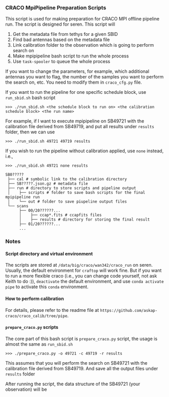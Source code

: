 ### CRACO MpiPipeline Preparation Scripts

This script is used for making preparation for CRACO MPI offline pipeline run. The script is designed for seren. 
This script will
1. Get the metadata file from tethys for a given SBID
2. Find bad antennas based on the metadata file
3. Link calibration folder to the observation which is going to perform search on
4. Make mpipipeline bash script to run the whole process
5. Use `task-spooler` to queue the whole process

If you want to change the parameters, for example, which additional antennas you want to flag, the number of the samples you want to perform the search on, etc.
You need to modify them in `craco_cfg.py` file.

If you want to run the pipeline for one specific schedule block, use `run_sbid.sh` bash script 

`>>> ./run_sbid.sh <the schedule block to run on> <the calibration schedule block> <the run name>`

For example, if I want to execute mpipipeline on SB49721 with the calibration file derived from SB49719,
and put all results under `results` folder, then we can use

`>>> ./run_sbid.sh 49721 49719 results`

If you wish to run the pipeline without calibration applied, use `none` instead, i.e.,

`>>> ./run_sbid.sh 49721 none results`

```
SB0?????
 ├── cal # symbolic link to the calibration directory
 ├── SB?????.json.gz # metadata file
 ├── run # directory to store scripts and pipeline output
 │    ├── scripts # folder to save bash scripts for the final mpipipeline run
 │    └── out # folder to save piupeline output files
 └── scans
      ├── 00/20??????...
      │    ├── ccap*.fits # ccapfits files 
      │    ├── results # directory for storing the final result
      ├── 01/20??????...
      ...

```

### Notes

#### Script directory and virtual environment

The scripts are stored at `/data/big/craco/wan342/craco_run` on seren. Usually, the default environment for `craftop` will work fine. But if you want to run a more flexible craco (i.e., you can change code yourself, not ask Keith to do :)), `deactivate` the default environment, and use `conda activate pipe` to activate this `conda` environment.

#### How to perform calibration

For details, please refer to the readme file at `https://github.com/askap-craco/craco_calib/tree/pipe`. 

#### `prepare_craco.py` scripts

The core part of this bash script is `prepare_craco.py` script, the usage is almost the same as `run_sbid.sh`

`>>> ./prepare_craco.py -o 49721 -c 49719 -r results`

This assumes that you will perform the search on SB49721 with the calibration file derived from SB49719.
And save all the output files under `results` folder

After running the script, the data structure of the SB49721 (your observation) will be 



